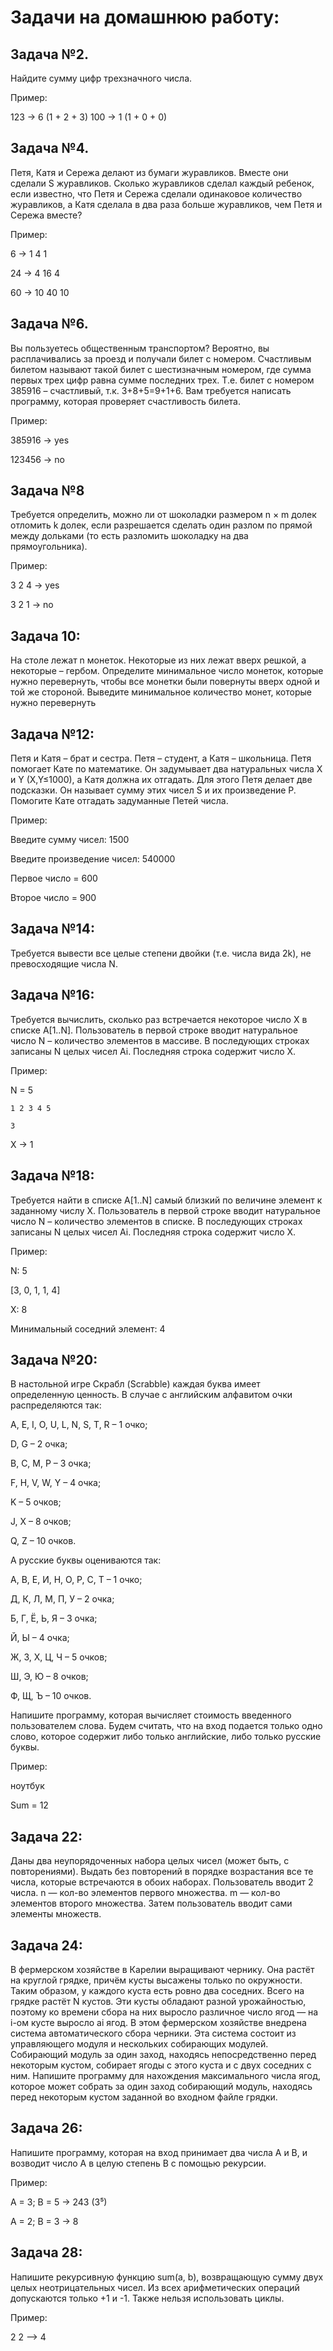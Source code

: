 # Задачи на домашнюю работу:

## Задача №2.

Найдите сумму цифр трехзначного числа.

Пример:

123 -> 6 (1 + 2 + 3)
100 -> 1 (1 + 0 + 0)

## Задача №4.

Петя, Катя и Сережа делают из бумаги журавликов. Вместе они сделали S журавликов.
Сколько журавликов сделал каждый ребенок, если известно, что Петя и Сережа сделали одинаковое
количество журавликов, а Катя сделала в два раза больше журавликов, чем Петя и Сережа вместе?

Пример:

6 -> 1  4  1

24 -> 4  16  4

60 -> 10  40  10

## Задача №6.

Вы пользуетесь общественным транспортом? Вероятно, вы расплачивались за проезд и получали билет с номером. 
Счастливым билетом называют такой билет с шестизначным номером, где сумма первых трех цифр равна сумме последних трех. 
Т.е. билет с номером 385916 – счастливый, т.к. 3+8+5=9+1+6. Вам требуется написать программу, которая проверяет счастливость билета.

Пример:

385916 -> yes

123456 -> no

## Задача №8

Требуется определить, можно ли от шоколадки размером n × m долек отломить k долек, если разрешается сделать один разлом по прямой между дольками (то есть разломить шоколадку на два прямоугольника).

Пример:

3 2 4 -> yes

3 2 1 -> no

## Задача 10:

На столе лежат n монеток. Некоторые из них лежат вверх решкой, а некоторые – гербом.
Определите минимальное число монеток, которые нужно перевернуть, чтобы все монетки были повернуты вверх одной
и той же стороной. Выведите минимальное количество монет, которые нужно перевернуть

## Задача №12:

Петя и Катя – брат и сестра. Петя – студент, а Катя – школьница. Петя помогает Кате по математике.
Он задумывает два натуральных числа X и Y (X,Y≤1000), а Катя должна их отгадать. Для этого Петя делает две подсказки.
Он называет сумму этих чисел S и их произведение P. Помогите Кате отгадать задуманные Петей числа.

Пример:

Введите сумму чисел: 1500

Введите произведение чисел: 540000

Первое число = 600

Второе число = 900

## Задача №14: 

Требуется вывести все целые степени двойки (т.е. числа вида 2k), не превосходящие числа N.

## Задача №16:

Требуется вычислить, сколько раз встречается некоторое число X в списке A[1..N].
Пользователь в первой строке вводит натуральное число N – количество элементов в массиве.
В последующих  строках записаны N целых чисел Ai. Последняя строка содержит число X.

Пример:

N = 5

    1 2 3 4 5
    
    3
    
X  -> 1

## Задача №18:

Требуется найти в списке A[1..N] самый близкий по величине элемент к заданному числу X.
Пользователь в первой строке вводит натуральное число N – количество элементов в списке.
В последующих  строках записаны N целых чисел Ai. Последняя строка содержит число X.

Пример:

N: 5

[3, 0, 1, 1, 4]

X: 8

Минимальный соседний элемент: 4

## Задача №20:

В настольной игре Скрабл (Scrabble) каждая буква имеет определенную ценность.
В случае с английским алфавитом очки распределяются так:

A, E, I, O, U, L, N, S, T, R – 1 очко;

D, G – 2 очка;

B, C, M, P – 3 очка;

F, H, V, W, Y – 4 очка;

K – 5 очков;

J, X – 8 очков;

Q, Z – 10 очков.

А русские буквы оцениваются так:

А, В, Е, И, Н, О, Р, С, Т – 1 очко;

Д, К, Л, М, П, У – 2 очка;

Б, Г, Ё, Ь, Я – 3 очка;

Й, Ы – 4 очка;

Ж, З, Х, Ц, Ч – 5 очков;

Ш, Э, Ю – 8 очков;

Ф, Щ, Ъ – 10 очков.

Напишите программу, которая вычисляет стоимость введенного пользователем слова. Будем считать,
что на вход подается только одно слово, которое содержит либо только английские, либо только русские буквы.

Пример:

ноутбук

Sum = 12

## Задача 22:

Даны два неупорядоченных набора целых чисел (может быть, с повторениями). Выдать без повторений в порядке
возрастания все те числа, которые встречаются в обоих наборах. Пользователь вводит 2 числа. n — кол-во
элементов первого множества. m — кол-во элементов второго множества. Затем пользователь вводит сами элементы множеств.

## Задача 24:

В фермерском хозяйстве в Карелии выращивают чернику. Она растёт на круглой грядке, причём кусты высажены только по
окружности. Таким образом, у каждого куста есть ровно два соседних. Всего на грядке растёт N кустов. Эти кусты обладают
разной урожайностью, поэтому ко времени сбора на них выросло различное число ягод — на i-ом кусте выросло ai ягод.
В этом фермерском хозяйстве внедрена система автоматического сбора черники. Эта система состоит из управляющего модуля
и нескольких собирающих модулей. Собирающий модуль за один заход, находясь непосредственно перед некоторым кустом,
собирает ягоды с этого куста и с двух соседних с ним. Напишите программу для нахождения максимального числа ягод,
которое может собрать за один заход собирающий модуль, находясь перед некоторым кустом заданной во входном файле грядки.

## Задача 26:

Напишите программу, которая на вход принимает два числа A и B, и возводит число А в целую степень B с помощью рекурсии.

Пример:

A = 3; B = 5 -> 243 (3⁵)

A = 2; B = 3 -> 8

## Задача 28:

Напишите рекурсивную функцию sum(a, b), возвращающую сумму двух целых неотрицательных чисел.
Из всех арифметических операций допускаются только +1 и -1. Также нельзя использовать циклы.

Пример:

2 2 --> 4
